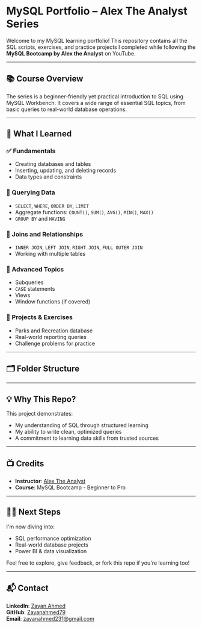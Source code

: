 # MySQL Portfolio – Alex The Analyst Series

Welcome to my MySQL learning portfolio! This repository contains all the SQL scripts, exercises, and practice projects I completed while following the **MySQL Bootcamp by Alex the Analyst** on YouTube.

---

## 📚 Course Overview

The series is a beginner-friendly yet practical introduction to SQL using MySQL Workbench. It covers a wide range of essential SQL topics, from basic queries to real-world database operations.

---

## 🧠 What I Learned

### ✅ Fundamentals
- Creating databases and tables
- Inserting, updating, and deleting records
- Data types and constraints

### 🔎 Querying Data
- `SELECT`, `WHERE`, `ORDER BY`, `LIMIT`
- Aggregate functions: `COUNT()`, `SUM()`, `AVG()`, `MIN()`, `MAX()`
- `GROUP BY` and `HAVING`

### 🔁 Joins and Relationships
- `INNER JOIN`, `LEFT JOIN`, `RIGHT JOIN`, `FULL OUTER JOIN`
- Working with multiple tables

### 🧮 Advanced Topics
- Subqueries
- `CASE` statements
- Views
- Window functions (if covered)

### 📁 Projects & Exercises
- Parks and Recreation database
- Real-world reporting queries
- Challenge problems for practice

---

## 🗂️ Folder Structure


---

## 💡 Why This Repo?

This project demonstrates:
- My understanding of SQL through structured learning
- My ability to write clean, optimized queries
- A commitment to learning data skills from trusted sources

---

## 📺 Credits

- **Instructor**: [Alex The Analyst](https://www.youtube.com/c/AlexTheAnalyst)
- **Course**: MySQL Bootcamp - Beginner to Pro

---

## 🧑‍💻 Next Steps

I'm now diving into:
- SQL performance optimization
- Real-world database projects
- Power BI & data visualization

Feel free to explore, give feedback, or fork this repo if you're learning too!

---

## 📬 Contact

**LinkedIn**: [Zayan Ahmed](https://www.linkedin.com/in/your-profile)  
**GitHub**: [Zayanahmed79](https://github.com/your-username)  
**Email**: zayanahmed231@gmail.com

